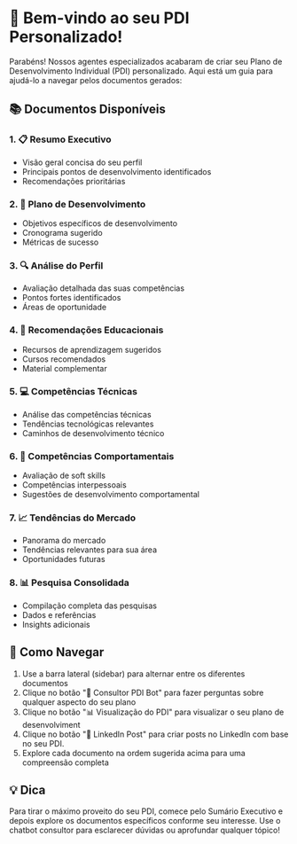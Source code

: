 # 🎯 Bem-vindo ao seu PDI Personalizado!

Parabéns! Nossos agentes especializados acabaram de criar seu Plano de Desenvolvimento Individual (PDI) personalizado. Aqui está um guia para ajudá-lo a navegar pelos documentos gerados:

## 📚 Documentos Disponíveis

### 1. 📋 Resumo Executivo 
- Visão geral concisa do seu perfil
- Principais pontos de desenvolvimento identificados
- Recomendações prioritárias

### 2. 🎯 Plano de Desenvolvimento 
- Objetivos específicos de desenvolvimento
- Cronograma sugerido
- Métricas de sucesso

### 3. 🔍 Análise do Perfil 
- Avaliação detalhada das suas competências
- Pontos fortes identificados
- Áreas de oportunidade

### 4. 📖 Recomendações Educacionais 
- Recursos de aprendizagem sugeridos
- Cursos recomendados
- Material complementar

### 5. 💻 Competências Técnicas 
- Análise das competências técnicas
- Tendências tecnológicas relevantes
- Caminhos de desenvolvimento técnico

### 6. 🤝 Competências Comportamentais 
- Avaliação de soft skills
- Competências interpessoais
- Sugestões de desenvolvimento comportamental

### 7. 📈 Tendências do Mercado 
- Panorama do mercado
- Tendências relevantes para sua área
- Oportunidades futuras

### 8. 📊 Pesquisa Consolidada 
- Compilação completa das pesquisas
- Dados e referências
- Insights adicionais

## 🚀 Como Navegar

1. Use a barra lateral (sidebar) para alternar entre os diferentes documentos
2. Clique no botão "💬 Consultor PDI Bot" para fazer perguntas sobre qualquer aspecto do seu plano
3. Clique no botão "📊 Visualização do PDI" para visualizar o seu plano de desenvolviment
4. Clique no botão "📱 LinkedIn Post" para criar posts no LinkedIn com base no seu PDI.
3. Explore cada documento na ordem sugerida acima para uma compreensão completa

## 💡 Dica
Para tirar o máximo proveito do seu PDI, comece pelo Sumário Executivo e depois explore os documentos específicos conforme seu interesse. Use o chatbot consultor para esclarecer dúvidas ou aprofundar qualquer tópico!
